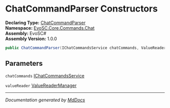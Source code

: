 ﻿<!--  
  <auto-generated>   
    The contents of this file were generated by a tool.  
    Changes to this file may be list if the file is regenerated  
  </auto-generated>   
-->

# ChatCommandParser Constructors

**Declaring Type:** [ChatCommandParser](../index.md)  
**Namespace:** [EvoSC.Core.Commands.Chat](../../index.md)  
**Assembly:** EvoSC\#  
**Assembly Version:** 1.0.0

```csharp
public ChatCommandParser(IChatCommandsService chatCommands, ValueReaderManager valueReader);
```

## Parameters

`chatCommands`  [IChatCommandsService](../../../../../Interfaces/Commands/IChatCommandsService/index.md)

`valueReader`  [ValueReaderManager](../../../Generic/Parsing/ValueReaderManager/index.md)

___

*Documentation generated by [MdDocs](https://github.com/ap0llo/mddocs)*
